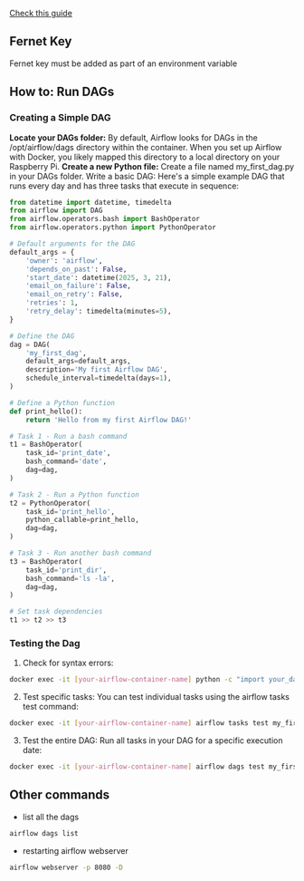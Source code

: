 [Check this guide](https://www.justinwagg.com/docker-airflow-tutorial/)

## Fernet Key

Fernet key must be added as part of an environment variable

## How to: Run DAGs

### Creating a Simple DAG

__Locate your DAGs folder:__ 
By default, Airflow looks for DAGs in the /opt/airflow/dags directory within the container. When you set up Airflow with Docker, you likely mapped this directory to a local directory on your Raspberry Pi.
__Create a new Python file:__
Create a file named my_first_dag.py in your DAGs folder.
Write a basic DAG: Here's a simple example DAG that runs every day and has three tasks that execute in sequence:

```python
from datetime import datetime, timedelta
from airflow import DAG
from airflow.operators.bash import BashOperator
from airflow.operators.python import PythonOperator

# Default arguments for the DAG
default_args = {
    'owner': 'airflow',
    'depends_on_past': False,
    'start_date': datetime(2025, 3, 21),
    'email_on_failure': False,
    'email_on_retry': False,
    'retries': 1,
    'retry_delay': timedelta(minutes=5),
}

# Define the DAG
dag = DAG(
    'my_first_dag',
    default_args=default_args,
    description='My first Airflow DAG',
    schedule_interval=timedelta(days=1),
)

# Define a Python function
def print_hello():
    return 'Hello from my first Airflow DAG!'

# Task 1 - Run a bash command
t1 = BashOperator(
    task_id='print_date',
    bash_command='date',
    dag=dag,
)

# Task 2 - Run a Python function
t2 = PythonOperator(
    task_id='print_hello',
    python_callable=print_hello,
    dag=dag,
)

# Task 3 - Run another bash command
t3 = BashOperator(
    task_id='print_dir',
    bash_command='ls -la',
    dag=dag,
)

# Set task dependencies
t1 >> t2 >> t3

```

### Testing the Dag

1. Check for syntax errors:
```bash
docker exec -it [your-airflow-container-name] python -c "import your_dag_file"
```

2. Test specific tasks: You can test individual tasks using the airflow tasks test command:
```bash
docker exec -it [your-airflow-container-name] airflow tasks test my_first_dag print_date 2025-03-21
```

3. Test the entire DAG: Run all tasks in your DAG for a specific execution date:
```bash
docker exec -it [your-airflow-container-name] airflow dags test my_first_dag 2025-03-21
```

## Other commands
- list all the dags
```bash
airflow dags list
```

- restarting airflow webserver
```bash
airflow webserver -p 8080 -D
```